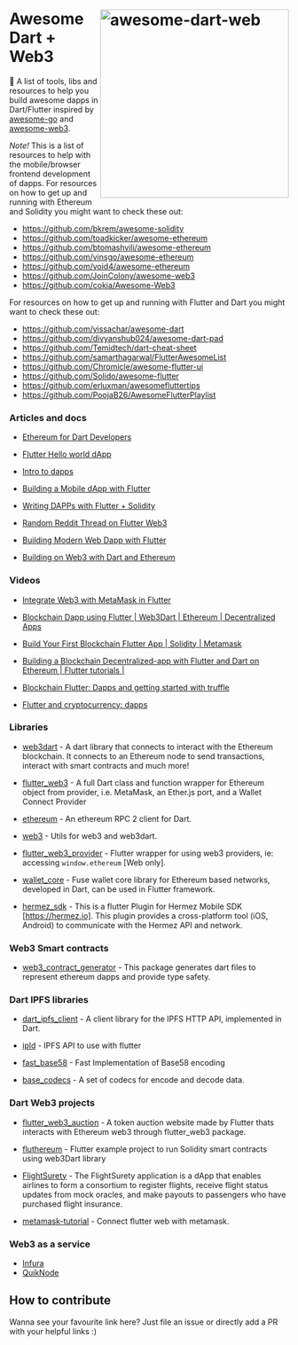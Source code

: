 # <a href="https://github.com/zfinix/awesome-dart-web3"><img align="right" src="https://github.com/zfinix/awesome-dart-web3/raw/main/assets/new-logo.png" alt="awesome-dart-web" title="awesome-dart-web" width="340" /></a> Awesome Dart + Web3

🚀 A list of tools, libs and resources to help you build awesome dapps in Dart/Flutter inspired by [awesome-go](https://github.com/avelino/awesome-go) and [awesome-web3](https://github.com/JoinColony/awesome-web3).

*Note!*  This is a list of resources to help with the mobile/browser frontend development of dapps. For resources on how to get up and running with Ethereum and Solidity you might want to check these out:

  * https://github.com/bkrem/awesome-solidity
  * https://github.com/toadkicker/awesome-ethereum
  * https://github.com/btomashvili/awesome-ethereum
  * https://github.com/vinsgo/awesome-ethereum
  * https://github.com/void4/awesome-ethereum
  * https://github.com/JoinColony/awesome-web3
  * https://github.com/cokia/Awesome-Web3


  For resources on how to get up and running with Flutter and Dart you might want to check these out:

  * https://github.com/yissachar/awesome-dart
  * https://github.com/divyanshub024/awesome-dart-pad
  * https://github.com/Temidtech/dart-cheat-sheet
  * https://github.com/samarthagarwal/FlutterAwesomeList
  * https://github.com/Chromicle/awesome-flutter-ui
  * https://github.com/Solido/awesome-flutter
  * https://github.com/erluxman/awesomefluttertips
  * https://github.com/PoojaB26/AwesomeFlutterPlaylist


### Articles and docs
  * [Ethereum for Dart Developers](https://ethereum.org/en/developers/docs/programming-languages/dart/)

  * [Flutter Hello world dApp](https://www.geeksforgeeks.org/flutter-and-blockchain-hello-world-dapp/)

  * [Intro to dapps](https://ethereum.org/en/developers/docs/dapps/)

  * [Building a Mobile dApp with Flutter](https://medium.com/dash-community/building-a-mobile-dapp-with-flutter-be945c80315a)
  
  * [Writing DAPPs with Flutter + Solidity](https://itnext.io/writing-dapps-with-flutter-solidity-27d0621fd01)

  * [Random Reddit Thread on Flutter Web3](https://www.reddit.com/r/FlutterDev/comments/meg5ih/flutter_dapp_in_flutter_web/)
  
  * [Building Modern Web Dapp with Flutter](https://medium.com/coinmonks/building-modern-web-dapp-with-flutter-91656c71d8b)

  * [Building on Web3 with Dart and Ethereum](https://morioh.com/p/046825c8fe56)

### Videos
  * [Integrate Web3 with MetaMask in Flutter](https://youtu.be/8qzVDje3IWk)

  * [Blockchain Dapp using Flutter | Web3Dart | Ethereum | Decentralized Apps](https://www.youtube.com/watch?v=7qMAmI_Lzv4)

  * [Build Your First Blockchain Flutter App | Solidity | Metamask](https://www.youtube.com/watch?v=3Eeh3pJ6PeA)

  * [Building a Blockchain Decentralized-app with Flutter and Dart on Ethereum | Flutter tutorials |](https://www.youtube.com/watch?v=jaMFEOCq_1s)

  * [Blockchain Flutter: Dapps and getting started with truffle](https://www.youtube.com/watch?v=CQaDywtGSl8)

  * [Flutter and cryptocurrency: dapps](https://www.youtube.com/watch?v=xyCI9M7vb7I&list=PL1QnTECoOr_Wk0DUygEtShSWDVyD2EAZ-)

### Libraries
  * [web3dart](https://pub.dev/packages/web3dart) - A dart library that connects to interact with the Ethereum blockchain. It connects to an Ethereum node to send transactions, interact with smart contracts and much more!

  * [flutter_web3](https://pub.dev/packages/flutter_web3) - A full Dart class and function wrapper for Ethereum object from provider, i.e. MetaMask, an Ether.js port, and a Wallet Connect Provider 

  * [ethereum](https://pub.dev/packages/ethereum/) - An ethereum RPC 2 client for Dart.

  * [web3](https://pub.dev/packages/web3) -  Utils for web3 and web3dart.

  * [flutter_web3_provider](https://pub.dev/packages/flutter_web3_provider) - Flutter wrapper for using web3 providers, ie: accessing `window.ethereum` [Web only].

  * [wallet_core](https://pub.dev/packages/wallet_core) - Fuse wallet core library for Ethereum based networks, developed in Dart, can be used in Flutter framework.

  * [hermez_sdk](https://pub.dev/packages/hermez_sdk) - This is a flutter Plugin for Hermez Mobile SDK [https://hermez.io]. This plugin provides a cross-platform tool (iOS, Android) to communicate with the Hermez API and network.

### Web3 Smart contracts
  * [web3_contract_generator](https://pub.dev/packages/web3_contract_generator) - This package generates dart files to represent ethereum dapps and provide type safety.

### Dart IPFS libraries
  * [dart_ipfs_client](https://pub.dev/packages/dart_ipfs_client) - A client library for the IPFS HTTP API, implemented in Dart.

  * [ipld](https://pub.dev/packages/ipld) - IPFS API to use with flutter

  * [fast_base58](https://pub.dev/packages/fast_base58) - Fast Implementation of Base58 encoding 

  * [base_codecs](https://pub.dev/packages/base_codecs) - A set of codecs for encode and decode data.


### Dart Web3 projects
  * [flutter_web3_auction](https://github.com/y-pakorn/flutter_web3_auction) - A token auction website made by Flutter thats interacts with Ethereum web3 through flutter_web3 package.

  
  * [fluthereum](https://github.com/MCarlomagno/fluthereum) - Flutter example project to run Solidity smart contracts using web3Dart library

  
  * [FlightSurety](https://github.com/galen211/udacity-blockchain-developer/tree/master/project4) - The FlightSurety application is a dApp that enables airlines to form a consortium to register flights, receive flight status updates from mock oracles, and make payouts to passengers who have purchased flight insurance.
  
  * [metamask-tutorial](https://github.com/GhostWalker562/no-longer-beginner-tutorials/tree/master/metamask) - Connect flutter web with metamask.


### Web3 as a service
  * [Infura](https://infura.io)
  * [QuikNode](https://quiknode.io)

## How to contribute
Wanna see your favourite link here? Just file an issue or directly add a PR with your helpful links :)
